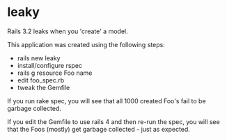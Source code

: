 leaky
=====

Rails 3.2 leaks when you 'create' a model.

This application was created using the following steps:
* rails new leaky
* install/configure rspec
* rails g resource Foo name
* edit foo_spec.rb
* tweak the Gemfile

If you run rake spec, you will see that all 1000 created Foo's fail to be garbage collected.

If you edit the Gemfile to use rails 4 and then re-run the spec, you will see that the Foos (mostly) get garbage collected - just as expected.

